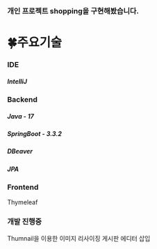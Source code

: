 ### 개인 프로젝트 shopping을 구현해봤습니다. 
<h1>🍀주요기술</h1>

### IDE
  <h5>IntelliJ</h5>
  
### Backend
  <h5>Java - 17</h5>
  <h5>SpringBoot - 3.3.2</h5>
  <h5>DBeaver</h5>
  <h5>JPA</h5>

### Frontend
  Thymeleaf
  
### 개발 진행중
Thumnail을 이용한 이미지 리사이징
게시판 에디터 삽입
